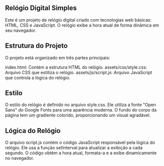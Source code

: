 ## Relógio Digital Simples
Este é um projeto de relógio digital criado com tecnologias web básicas: HTML, CSS e JavaScript. O relógio exibe a hora atual de forma dinâmica em seu navegador.

## Estrutura do Projeto
O projeto está organizado em três partes principais:

index.html: Contém a estrutura HTML do relógio.
assets/css/style.css: Arquivo CSS que estiliza o relógio.
assets/js/script.js: Arquivo JavaScript que controla a lógica do relógio.

## Estilo
O estilo do relógio é definido no arquivo style.css. Ele utiliza a fonte "Open Sans" do Google Fonts para uma aparência moderna. O fundo do corpo da página tem um gradiente colorido, proporcionando um visual agradável.

## Lógica do Relógio
O arquivo script.js contém o código JavaScript responsável pela lógica do relógio. Ele usa a função setInterval para atualizar a exibição a cada segundo. O código obtém a hora atual, formata-a e a exibe dinamicamente no navegador.
